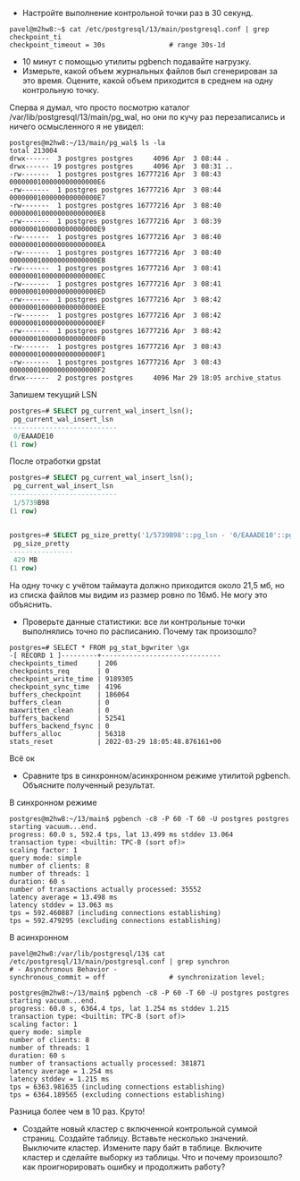  - Настройте выполнение контрольной точки раз в 30 секунд.
``` console
pavel@m2hw8:~$ cat /etc/postgresql/13/main/postgresql.conf | grep checkpoint_ti
checkpoint_timeout = 30s                # range 30s-1d
```
 - 10 минут c помощью утилиты pgbench подавайте нагрузку.
 - Измерьте, какой объем журнальных файлов был сгенерирован за это время. Оцените, какой объем приходится в среднем на одну контрольную точку.

Сперва я думал, что просто посмотрю каталог /var/lib/postgresql/13/main/pg_wal, но они по кучу раз перезаписались и ничего осмысленного я не увидел:
``` console
postgres@m2hw8:~/13/main/pg_wal$ ls -la
total 213004
drwx------  3 postgres postgres     4096 Apr  3 08:44 .
drwx------ 19 postgres postgres     4096 Apr  3 08:31 ..
-rw-------  1 postgres postgres 16777216 Apr  3 08:43 0000000100000000000000E6
-rw-------  1 postgres postgres 16777216 Apr  3 08:44 0000000100000000000000E7
-rw-------  1 postgres postgres 16777216 Apr  3 08:40 0000000100000000000000E8
-rw-------  1 postgres postgres 16777216 Apr  3 08:39 0000000100000000000000E9
-rw-------  1 postgres postgres 16777216 Apr  3 08:40 0000000100000000000000EA
-rw-------  1 postgres postgres 16777216 Apr  3 08:40 0000000100000000000000EB
-rw-------  1 postgres postgres 16777216 Apr  3 08:41 0000000100000000000000EC
-rw-------  1 postgres postgres 16777216 Apr  3 08:41 0000000100000000000000ED
-rw-------  1 postgres postgres 16777216 Apr  3 08:42 0000000100000000000000EE
-rw-------  1 postgres postgres 16777216 Apr  3 08:42 0000000100000000000000EF
-rw-------  1 postgres postgres 16777216 Apr  3 08:42 0000000100000000000000F0
-rw-------  1 postgres postgres 16777216 Apr  3 08:43 0000000100000000000000F1
-rw-------  1 postgres postgres 16777216 Apr  3 08:43 0000000100000000000000F2
drwx------  2 postgres postgres     4096 Mar 29 18:05 archive_status
```

Запишем текущий LSN
``` sql
postgres=# SELECT pg_current_wal_insert_lsn();
 pg_current_wal_insert_lsn
---------------------------
 0/EAAADE10
(1 row)
```
После отработки gpstat
``` sql
postgres=# SELECT pg_current_wal_insert_lsn();
 pg_current_wal_insert_lsn
---------------------------
 1/5739B98
(1 row)


postgres=# SELECT pg_size_pretty('1/5739B98'::pg_lsn - '0/EAAADE10'::pg_lsn);
 pg_size_pretty
----------------
 429 MB
(1 row)
```

На одну точку с учётом таймаута должно приходится около 21,5 мб, но из списка файлов мы видим из размер ровно по 16мб. Не могу это объяснить.

 - Проверьте данные статистики: все ли контрольные точки выполнялись точно по расписанию. Почему так произошло?

```
postgres=# SELECT * FROM pg_stat_bgwriter \gx
-[ RECORD 1 ]---------+------------------------------
checkpoints_timed     | 206
checkpoints_req       | 0
checkpoint_write_time | 9189305
checkpoint_sync_time  | 4196
buffers_checkpoint    | 186064
buffers_clean         | 0
maxwritten_clean      | 0
buffers_backend       | 52541
buffers_backend_fsync | 0
buffers_alloc         | 56318
stats_reset           | 2022-03-29 18:05:48.876161+00
```
Всё ок

 - Сравните tps в синхронном/асинхронном режиме утилитой pgbench. Объясните полученный результат.

В синхронном режиме
``` console
postgres@m2hw8:~/13/main$ pgbench -c8 -P 60 -T 60 -U postgres postgres
starting vacuum...end.
progress: 60.0 s, 592.4 tps, lat 13.499 ms stddev 13.064
transaction type: <builtin: TPC-B (sort of)>
scaling factor: 1
query mode: simple
number of clients: 8
number of threads: 1
duration: 60 s
number of transactions actually processed: 35552
latency average = 13.498 ms
latency stddev = 13.063 ms
tps = 592.460887 (including connections establishing)
tps = 592.479295 (excluding connections establishing)
```
В асинхронном
``` console
pavel@m2hw8:/var/lib/postgresql/13$ cat /etc/postgresql/13/main/postgresql.conf | grep synchron
# - Asynchronous Behavior -
synchronous_commit = off                # synchronization level;

postgres@m2hw8:~/13/main$ pgbench -c8 -P 60 -T 60 -U postgres postgres
starting vacuum...end.
progress: 60.0 s, 6364.4 tps, lat 1.254 ms stddev 1.215
transaction type: <builtin: TPC-B (sort of)>
scaling factor: 1
query mode: simple
number of clients: 8
number of threads: 1
duration: 60 s
number of transactions actually processed: 381871
latency average = 1.254 ms
latency stddev = 1.215 ms
tps = 6363.981635 (including connections establishing)
tps = 6364.189565 (excluding connections establishing)
```

Разница более чем в 10 раз. Круто!

 - Создайте новый кластер с включенной контрольной суммой страниц. Создайте таблицу. Вставьте несколько значений. Выключите кластер. Измените пару байт в таблице. Включите кластер и сделайте выборку из таблицы. Что и почему произошло? как проигнорировать ошибку и продолжить работу?
